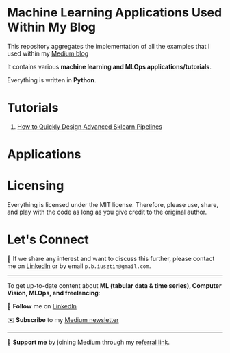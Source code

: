 # Machine Learning Applications Used Within My Blog

This repository aggregates the implementation of all the examples that I used within my [Medium blog](https://medium.com/@pauliusztin)

It contains various **machine learning and MLOps applications/tutorials**.

Everything is written in **Python**.

# Tutorials
1. [How to Quickly Design Advanced Sklearn Pipelines](./professional-sklearn-pipelines)


# Applications


# Licensing
Everything is licensed under the MIT license. Therefore, please use, share, and play with the code as long as you give credit to the original author.

# Let's Connect
👋 If we share any interest and want to discuss this further, please contact me
on [LinkedIn](https://www.linkedin.com/in/pauliusztin/) or by email `p.b.iusztin@gmail.com`.

----

To get up-to-date content about **ML (tabular data & time series), Computer Vision, MLOps, and freelancing**:

📘 **Follow** me on [LinkedIn](https://medium.com/@pauliusztin)

✉️ **Subscribe** to my [Medium newsletter](https://pauliusztin.medium.com/subscribe)

----

🚀 **Support me** by joining Medium through my [referral link](https://medium.com/membership/@pauliusztin).

